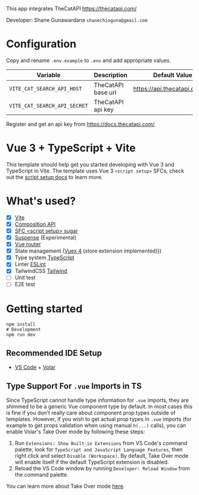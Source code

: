 This app integrates TheCatAPI
https://thecatapi.com/

Developer: Shane Gunawardana `shanechioguna@gmail.com`

# Configuration

Copy and rename `.env.example` to `.env` and add appropriate values.

| Variable | Description | Default Value
| --- | --- | :---:
| `VITE_CAT_SEARCH_API_HOST` | TheCatAPI base url | https://api.thecatapi.com/v1
| `VITE_CAT_SEARCH_API_SECRET` | TheCatAPI api key |

Register and get an api key from https://docs.thecatapi.com/

# Vue 3 + TypeScript + Vite

This template should help get you started developing with Vue 3 and TypeScript in Vite. The template uses Vue 3 `<script setup>` SFCs, check out the [script setup docs](https://v3.vuejs.org/api/sfc-script-setup.html#sfc-script-setup) to learn more.

# What's used?

- [x] [Vite](https://github.com/vitejs/vite)
- [x] [Composition API](https://composition-api.vuejs.org/)
- [x] [SFC \<script setup> sugar](https://v3.vuejs.org/api/sfc-script-setup.html)
- [x] [Suspense](https://v3.vuejs.org/guide/component-dynamic-async.html#using-with-suspense) (Experimental)
- [x] [Vue router](https://next.router.vuejs.org/)
- [x] State management ([Vuex 4](https://vuex.vuejs.org/) (store extension implemented)))
- [x] Type system [TypeScript](https://www.typescriptlang.org/)
- [x] Linter [ESLint](https://eslint.vuejs.org/)
- [x] TailwindCSS [Tailwind](https://tailwindcss.com/docs/)
- [ ] Unit test
- [ ] E2E test

# Getting started

```shell script
npm install
# Development
npm run dev
```

## Recommended IDE Setup

- [VS Code](https://code.visualstudio.com/) + [Volar](https://marketplace.visualstudio.com/items?itemName=johnsoncodehk.volar)

## Type Support For `.vue` Imports in TS

Since TypeScript cannot handle type information for `.vue` imports, they are shimmed to be a generic Vue component type by default. In most cases this is fine if you don't really care about component prop types outside of templates. However, if you wish to get actual prop types in `.vue` imports (for example to get props validation when using manual `h(...)` calls), you can enable Volar's Take Over mode by following these steps:

1. Run `Extensions: Show Built-in Extensions` from VS Code's command palette, look for `TypeScript and JavaScript Language Features`, then right click and select `Disable (Workspace)`. By default, Take Over mode will enable itself if the default TypeScript extension is disabled.
2. Reload the VS Code window by running `Developer: Reload Window` from the command palette.

You can learn more about Take Over mode [here](https://github.com/johnsoncodehk/volar/discussions/471).
